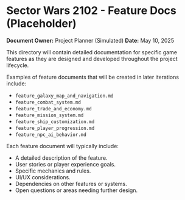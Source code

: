 # Sector Wars 2102 - Feature Docs (Placeholder)

**Document Owner:** Project Planner (Simulated)
**Date:** May 10, 2025

This directory will contain detailed documentation for specific game features as they are designed and developed throughout the project lifecycle.

Examples of feature documents that will be created in later iterations include:

*   `feature_galaxy_map_and_navigation.md`
*   `feature_combat_system.md`
*   `feature_trade_and_economy.md`
*   `feature_mission_system.md`
*   `feature_ship_customization.md`
*   `feature_player_progression.md`
*   `feature_npc_ai_behavior.md`

Each feature document will typically include:

*   A detailed description of the feature.
*   User stories or player experience goals.
*   Specific mechanics and rules.
*   UI/UX considerations.
*   Dependencies on other features or systems.
*   Open questions or areas needing further design.
